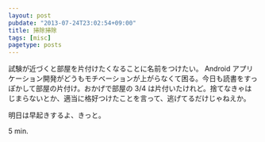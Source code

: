 ```yaml
---
layout: post
pubdate: "2013-07-24T23:02:54+09:00"
title: 掃除掃除
tags: [misc]
pagetype: posts
---
```

試験が近づくと部屋を片付けたくなることに名前をつけたい。 Android アプリケーション開発がどうもモチベーションが上がらなくて困る。今日も読書をすっぽかして部屋の片付け。おかげで部屋の 3/4 は片付いたけれど。捨てなきゃはじまらないとか、適当に格好つけたことを言って、逃げてるだけじゃねえか。

明日は早起きするよ、きっと。

5 min.
